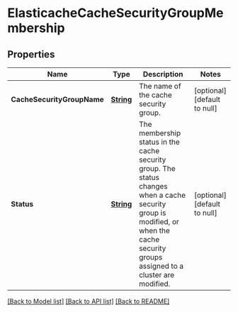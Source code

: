 # ElasticacheCacheSecurityGroupMembership
## Properties

Name | Type | Description | Notes
------------ | ------------- | ------------- | -------------
**CacheSecurityGroupName** | [**String**](string.md) | The name of the cache security group. | [optional] [default to null]
**Status** | [**String**](string.md) | The membership status in the cache security group. The status changes when a cache security group is modified, or when the cache security groups assigned to a cluster are modified. | [optional] [default to null]

[[Back to Model list]](../README.md#documentation-for-models) [[Back to API list]](../README.md#documentation-for-api-endpoints) [[Back to README]](../README.md)


